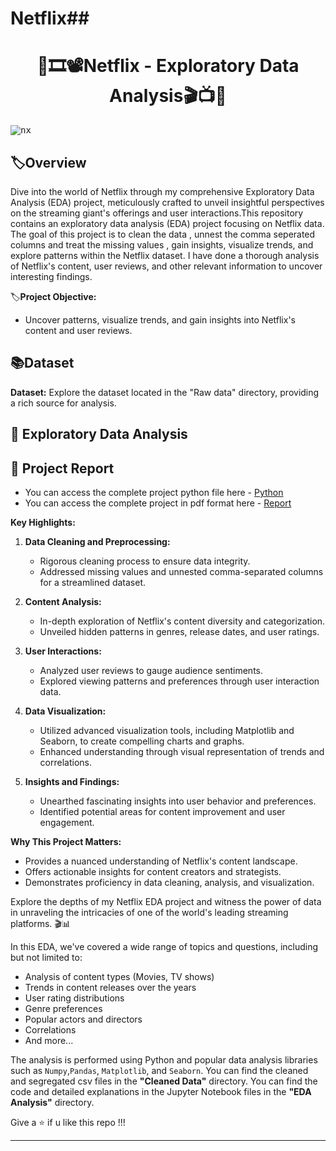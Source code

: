 # Netflix## <h1 align="center" >🍿🎞️📽️Netflix - Exploratory Data Analysis🎬📺🎦

<kbd>![nx](https://github.com/Samruddhi3003/Netflix-EDA/assets/142071405/fda7089d-b203-4527-b134-527e9df08a8a)</kbd>


## 🏷️Overview
Dive into the world of Netflix through my comprehensive Exploratory Data Analysis (EDA) project, meticulously crafted to unveil insightful perspectives on the streaming giant's offerings and user interactions.This repository contains an exploratory data analysis (EDA) project focusing on Netflix data. 
The goal of this project is to clean the data , unnest the comma seperated columns and treat the missing values , gain insights, visualize trends, and explore patterns within the Netflix dataset. 
I have done a thorough analysis of Netflix's content, user reviews, and other relevant information to uncover interesting findings.

🏷️**Project Objective:** 
- Uncover patterns, visualize trends, and gain insights into Netflix's content and user reviews.

## 📚Dataset
**Dataset:** Explore the dataset located in the "Raw data" directory, providing a rich source for analysis.


## 🤔 Exploratory Data Analysis

## 📝 Project Report
- You can access the complete project python file here - [Python](https://github.com/Samruddhi3003/Netflix/blob/main/NetflixEDA.ipynb)
- You can access the complete project in pdf format here - [Report](https://github.com/Samruddhi3003/Netflix/blob/main/NetflixEDA%20-%20a3.pdf)


**Key Highlights:**
1. **Data Cleaning and Preprocessing:**
   - Rigorous cleaning process to ensure data integrity.
   - Addressed missing values and unnested comma-separated columns for a streamlined dataset.

2. **Content Analysis:**
   - In-depth exploration of Netflix's content diversity and categorization.
   - Unveiled hidden patterns in genres, release dates, and user ratings.

3. **User Interactions:**
   - Analyzed user reviews to gauge audience sentiments.
   - Explored viewing patterns and preferences through user interaction data.

4. **Data Visualization:**
   - Utilized advanced visualization tools, including Matplotlib and Seaborn, to create compelling charts and graphs.
   - Enhanced understanding through visual representation of trends and correlations.

5. **Insights and Findings:**
   - Unearthed fascinating insights into user behavior and preferences.
   - Identified potential areas for content improvement and user engagement.

**Why This Project Matters:**
   - Provides a nuanced understanding of Netflix's content landscape.
   - Offers actionable insights for content creators and strategists.
   - Demonstrates proficiency in data cleaning, analysis, and visualization.

Explore the depths of my Netflix EDA project and witness the power of data in unraveling the intricacies of one of the world's leading streaming platforms.
🎬📊

In this EDA, we've covered a wide range of topics and questions, including but not limited to:

- Analysis of content types (Movies, TV shows)
- Trends in content releases over the years
- User rating distributions
- Genre preferences
- Popular actors and directors
- Correlations
- And more...

The analysis is performed using Python and popular data analysis libraries such as `Numpy`,`Pandas`, `Matplotlib`, and `Seaborn`. 
You can find the cleaned and segregated csv files in the **"Cleaned Data"** directory.
You can find the code and detailed explanations in the Jupyter Notebook files in the **"EDA Analysis"** directory.


Give a ⭐ if u like this repo !!!

---------


